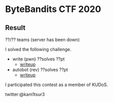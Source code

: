# ByteBandits CTF 2020 

## Result
??/?? teams (server has been down)

I solved the following challenge.

* write (pwn) ??solves ??pt
	* [writeup](https://github.com/kam1tsur3/2020_CTF/tree/master/bytebandits/pwn/write/README.md)
* autobot (rev) ??solves ??pt
	* [writeup](https://github.com/kam1tsur3/2020_CTF/tree/master/bytebandits/rev/autobot/README.md)

I participated this contest as a member of KUDoS.

twitter:@kam1tsur3

